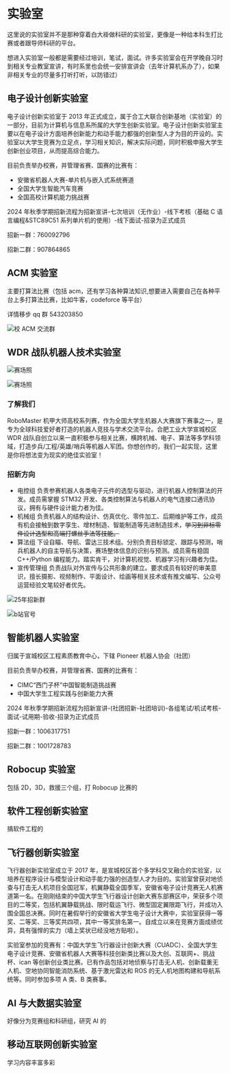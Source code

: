 # 实验室

<ToDo content="更多实验室的介绍" />

这里说的实验室并不是那种穿着白大褂做科研的实验室，更像是一种给本科生打比赛或者跟导师科研的平台。

想进入实验室一般都是需要经过培训，笔试，面试。许多实验室会在开学晚自习时到相关专业教室宣讲，有时系里也会统一安排宣讲会（去年计算机系办了），如果非相关专业的尽量多打听打听，以防错过）

## 电子设计创新实验室

电子设计创新实验室于 2013 年正式成立，属于合工大联合创新基地（实验室）的一部分，目前为计算机与信息系所属的大学生创新实验室。电子设计创新实验室主要以在电子设计方面培养创新能力和动手能力都强的创新型人才为目的开设的。实验室以大学生竞赛为立足点，学习相关知识，解决实际问题，同时积极申报大学生创新创业项目，从而提高综合能力。

目前负责举办校赛，并管理省赛、国赛的比赛有：

- 安徽省机器人大赛-单片机与嵌入式系统赛道
- 全国大学生智能汽车竞赛
- 全国高校计算机能力挑战赛

2024 年秋季学期招新流程为招新宣讲-七次培训（无作业）-线下考核（基础 C 语言编程&STC89C51 系列单片机的使用）-线下面试-招录为正式成员

招新一群：760092796

招新二群：907864865

## ACM 实验室

主要打算法比赛（包括 acm，还有学习各种算法知识,想要进入需要自己在各种平台上多打算法比赛，比如牛客，codeforce 等平台）

详情移步 qq 群 543203850

![校 ACM 交流群](./media/image26.png)

## WDR 战队机器人技术实验室

![赛场照](./media/wdr_pic1.jpg)

![赛场照](./media/wdr_pic2.jpg)

### 了解我们

RoboMaster 机甲大师高校系列赛，作为全国大学生机器人大赛旗下赛事之一，是专为全球科技爱好者打造的机器人竞技与学术交流平台。合肥工业大学宣城校区 WDR 战队自创立以来一直积极参与相关比赛，横跨机械、电子、算法等多学科领域，打造步兵/工程/英雄/哨兵等机器人军团。你想创作的，我们一起实现，这里是你将想法变为现实的绝佳实验室！

### 招新方向

- 电控组
  负责参赛机器人各类电子元件的选型与驱动，进行机器人控制算法的开发。成员需掌握 STM32 开发、各类控制算法与机器人的电气连接口通讯协议，拥有与硬件设计能力者为佳。
- 机械组
  负责机器人的结构设计、仿真优化、零件加工、后期维护等工作，成员有机会接触到数字孪生、增材制造、智能制造等先进制造技术，~~学习到非标零件设计选型和高端打螺丝手法等技能。~~
- 算法组
  下设自瞄、导航、雷达三技术组。分别负责目标锁定、跟踪与预测，哨兵机器人的自主导航与决策，赛场整体信息的识别与预测。成员需有稳固 C++/Python 编程能力。踏实肯干，对计算机视觉、机器学习有兴趣者为佳。
- 宣传管理组
  负责战队对外宣传与公共形象的建立。要求成员有较好的审美意识，擅长摄影、视频制作、平面设计、绘画等相关技术或有推文编写、公众号运营经验文笔较好者优先。

![25年招新群](./media/wdr_enroll.jpg)

![b站官号](./media/wdr_bili.jpg)

## 智能机器人实验室

归属于宣城校区工程素质教育中心，下辖 Pioneer 机器人协会（社团）

目前负责举办校赛，并管理省赛、国赛的比赛有：

- CIMC“西门子杯”中国智能制造挑战赛
- 中国大学生工程实践与创新能力大赛

2024 年秋季学期招新流程为招新宣讲-(社团招新-社团培训)-各组笔试/机试考核-面试-试用期-验收-招录为正式成员

招新一群：1006317751

招新二群：1001728783

## Robocup 实验室

包括 2D，3D，救援三个组，打 Robocup 比赛的

## 软件工程创新实验室

搞软件工程的

## 飞行器创新实验室

飞行器创新实验室成立于 2017 年，是宣城校区首个多学科交叉融合的实验室，以培养在程序设计与模型设计和动手能力强的创造型人才为目的。实验室曾获对地侦查与打击无人机项目全国冠军，机翼静载全国季军，安徽省电子设计竞赛无人机赛道第一名。在刚刚结束的中国大学生飞行器设计创新大赛东部赛区中，荣获多个项目的二等奖，包括机翼静载挑战、限时载运飞行、微型固定翼限距飞行，并成功入围全国总决赛。同时在暑假举行的安徽省大学生电子设计大赛中，实验室获得一等奖、二等奖、三等奖共四项，其中一等奖排名第一。自成立以来在竞赛方面成绩优异，具有强悍的实力（墙上奖状已经没地方贴啦）。

实验室参加的竞赛有：中国大学生飞行器设计创新大赛（CUADC）、全国大学生电子设计竞赛、安徽省机器人大赛等科技创新类比赛以及大创、互联网+、挑战杯、ican 等创新创业类比赛。已有作品包括对地侦察与打击无人机、创新载重无人机、空地协同智能消防系统、基于激光雷达和 ROS 的无人机地图构建和导航系统等。同时参加多项 A 类、B 类赛事。

## AI 与大数据实验室

好像分为竞赛组和科研组，研究 AI 的

## 移动互联网创新实验室

学习内容丰富多彩
